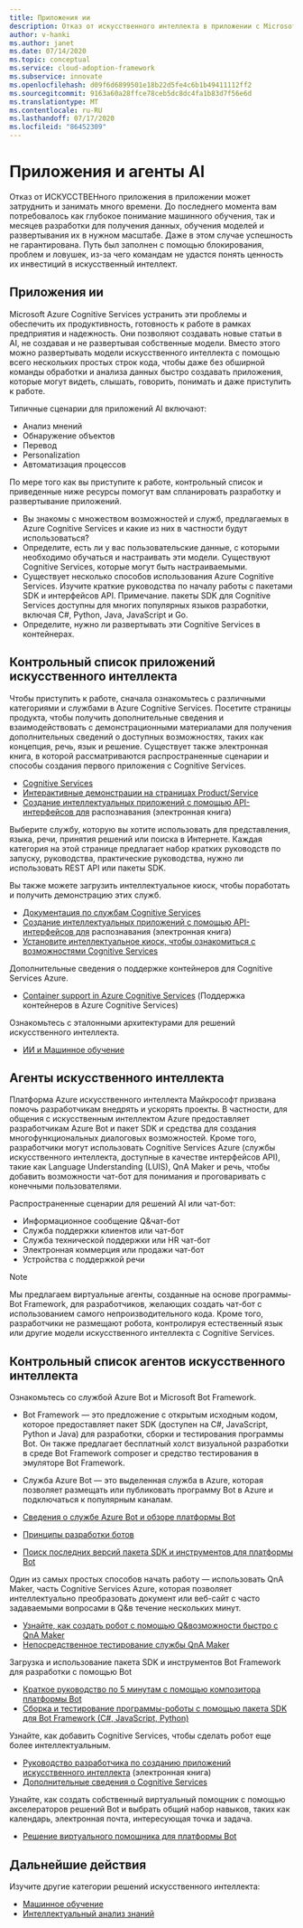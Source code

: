 ```yaml
---
title: Приложения ии
description: Отказ от искусственного интеллекта в приложении с Microsoft Azure Cognitive Services.
author: v-hanki
ms.author: janet
ms.date: 07/14/2020
ms.topic: conceptual
ms.service: cloud-adoption-framework
ms.subservice: innovate
ms.openlocfilehash: d09f6d6899501e18b22d5fe4c6b1b49411112ff2
ms.sourcegitcommit: 9163a60a28ffce78ceb5dc8dc4fa1b83d7f56e6d
ms.translationtype: MT
ms.contentlocale: ru-RU
ms.lasthandoff: 07/17/2020
ms.locfileid: "86452309"
---
```

# <a name="ai-applications-and-agents"></a>Приложения и агенты AI

Отказ от ИСКУССТВЕНного приложения в приложении может затруднить и занимать много времени. До последнего момента вам потребовалось как глубокое понимание машинного обучения, так и месяцев разработки для получения данных, обучения моделей и развертывания их в нужном масштабе. Даже в этом случае успешность не гарантирована. Путь был заполнен с помощью блокирования, проблем и ловушек, из-за чего командам не удастся понять ценность их инвестиций в искусственный интеллект.

## <a name="ai-applications"></a>Приложения ии

Microsoft Azure Cognitive Services устранить эти проблемы и обеспечить их продуктивность, готовность к работе в рамках предприятия и надежность. Они позволяют создавать новые статьи в AI, не создавая и не развертывая собственные модели. Вместо этого можно развертывать модели искусственного интеллекта с помощью всего нескольких простых строк кода, чтобы даже без обширной команды обработки и анализа данных быстро создавать приложения, которые могут видеть, слышать, говорить, понимать и даже приступить к работе.

Типичные сценарии для приложений AI включают:

- Анализ мнений
- Обнаружение объектов
- Перевод
- Personalization
- Автоматизация процессов

По мере того как вы приступите к работе, контрольный список и приведенные ниже ресурсы помогут вам спланировать разработку и развертывание приложений.

- Вы знакомы с множеством возможностей и служб, предлагаемых в Azure Cognitive Services и какие из них в частности будут использоваться?
- Определите, есть ли у вас пользовательские данные, с которыми необходимо обучаться и настраивать эти модели. Существуют Cognitive Services, которые могут быть настраиваемыми.
- Существует несколько способов использования Azure Cognitive Services. Изучите краткие руководства по началу работы с пакетами SDK и интерфейсов API. Примечание. пакеты SDK для Cognitive Services доступны для многих популярных языков разработки, включая C#, Python, Java, JavaScript и Go.
- Определите, нужно ли развертывать эти Cognitive Services в контейнерах.

## <a name="ai-applications-checklist"></a>Контрольный список приложений искусственного интеллекта

Чтобы приступить к работе, сначала ознакомьтесь с различными категориями и службами в Azure Cognitive Services. Посетите страницы продукта, чтобы получить дополнительные сведения и взаимодействовать с демонстрационными материалами для получения дополнительных сведений о доступных возможностях, таких как концепция, речь, язык и решение. Существует также электронная книга, в которой рассматриваются распространенные сценарии и способы создания первого приложения с Cognitive Services.

- [Cognitive Services](https://docs.microsoft.com/azure/cognitive-services/welcome)
- [Интерактивные демонстрации на страницах Product/Service](https://azure.microsoft.com/services/cognitive-services/)
- [Создание интеллектуальных приложений с помощью API-интерфейсов для](https://azure.microsoft.com/resources/building-intelligent-apps-with-cognitive-apis/) распознавания (электронная книга)

Выберите службу, которую вы хотите использовать для представления, языка, речи, принятия решений или поиска в Интернете. Каждая категория на этой странице предлагает набор кратких руководств по запуску, руководства, практические руководства, нужно ли использовать REST API или пакеты SDK.

<!-- docsTest:ignore "Intelligent Kiosk" -->

Вы также можете загрузить интеллектуальное киоск, чтобы поработать и получить демонстрацию этих служб.

- [Документация по службам Cognitive Services](https://docs.microsoft.com/azure/cognitive-services/)
- [Создание интеллектуальных приложений с помощью API-интерфейсов для](https://azure.microsoft.com/resources/building-intelligent-apps-with-cognitive-apis/) распознавания (электронная книга)
- [Установите интеллектуальное киоск, чтобы ознакомиться с возможностями Cognitive Services](https://github.com/Microsoft/Cognitive-Samples-IntelligentKiosk)

Дополнительные сведения о поддержке контейнеров для Cognitive Services Azure.

- [Container support in Azure Cognitive Services](https://docs.microsoft.com/azure/cognitive-services/cognitive-services-container-support?tabs=luis) (Поддержка контейнеров в Azure Cognitive Services)

Ознакомьтесь с эталонными архитектурами для решений искусственного интеллекта.

- [ИИ и Машинное обучение](https://docs.microsoft.com/azure/architecture/browse/#ai--machine-learning)

## <a name="ai-agents"></a>Агенты искусственного интеллекта

Платформа Azure искусственного интеллекта Майкрософт призвана помочь разработчикам внедрять и ускорять проекты. В частности, для общения с искусственным интеллектом Azure предоставляет разработчикам Azure Bot и пакет SDK и средства для создания многофункциональных диалоговых возможностей. Кроме того, разработчики могут использовать Cognitive Services Azure (службы искусственного интеллекта, доступные в качестве интерфейсов API), такие как Language Understanding (LUIS), QnA Maker и речь, чтобы добавить возможности чат-бот для понимания и проговаривать с конечными пользователями.

Распространенные сценарии для решений AI или чат-бот:

- Информационное сообщение Q&чат-бот
- Служба поддержки клиентов или чат-бот
- Служба технической поддержки или HR чат-бот
- Электронная коммерция или продажи чат-бот
- Устройства с поддержкой речи

> [!NOTE]
> Мы предлагаем виртуальные агенты, созданные на основе программы-Bot Framework, для разработчиков, желающих создать чат-бот с использованием самого непроизводительного кода. Кроме того, разработчики не размещают робота, контролируя естественный язык или другие модели искусственного интеллекта с Cognitive Services.

## <a name="ai-agents-checklist"></a>Контрольный список агентов искусственного интеллекта

Ознакомьтесь со службой Azure Bot и Microsoft Bot Framework.

- Bot Framework — это предложение с открытым исходным кодом, которое предоставляет пакет SDK (доступен на C#, JavaScript, Python и Java) для разработки, сборки и тестирования программы Bot. Он также предлагает бесплатный холст визуальной разработки в среде Bot Framework composer и средство тестирования в эмуляторе Bot Framework.
- Служба Azure Bot — это выделенная служба в Azure, которая позволяет размещать или публиковать программу Bot в Azure и подключаться к популярным каналам.

- [Сведения о службе Azure Bot и обзоре платформы Bot](https://docs.microsoft.com/azure/bot-service/bot-service-overview-introduction?view=azure-bot-service-4.0)
- [Принципы разработки ботов](https://docs.microsoft.com/azure/bot-service/bot-service-design-principles?view=azure-bot-service-4.0)
- [Поиск последних версий пакета SDK и инструментов для платформы Bot](https://docs.microsoft.com/azure/bot-service/what-is-new?view=azure-bot-service-4.0)

Один из самых простых способов начать работу — использовать QnA Maker, часть Cognitive Services Azure, которая позволяет интеллектуально преобразовать документ или веб-сайт с часто задаваемыми вопросами в Q&в течение нескольких минут.

- [Узнайте, как создать робот с помощью Q&возможности быстро с QnA Maker](https://docs.microsoft.com/azure/bot-service/bot-builder-tutorial-add-qna?view=azure-bot-service-4.0&tabs=csharp)
- [Непосредственное тестирование службы QnA Maker](https://www.qnamaker.ai/)

Загрузка и использование пакета SDK и инструментов Bot Framework для разработки с помощью Bot

- [Краткое руководство по 5 минутам с помощью композитора платформы Bot](https://docs.microsoft.com/composer/)
- [Сборка и тестирование программы-роботы с помощью пакета SDK для Bot Framework (C#, JavaScript, Python)](https://docs.microsoft.com/azure/bot-service/dotnet/bot-builder-dotnet-sdk-quickstart?view=azure-bot-service-4.0)

Узнайте, как добавить Cognitive Services, чтобы сделать робот еще более интеллектуальным.

- [Руководство разработчика по созданию приложений искусственного интеллекта](https://www.oreilly.com/library/view/a-developers-guide/9781492080619/) (электронная книга)
- [Дополнительные сведения о Cognitive Services](https://docs.microsoft.com/azure/cognitive-services/)

Узнайте, как создать собственный виртуальный помощник с помощью акселераторов решений Bot и выбрать общий набор навыков, таких как календарь, электронная почта, интересующая точка и задача.

- [Решение виртуального помощника для платформы Bot](https://microsoft.github.io/botframework-solutions/index)

## <a name="next-steps"></a>Дальнейшие действия

Изучите другие категории решений искусственного интеллекта:

- [Машинное обучение](./machine-learning.md)
- [Интеллектуальный анализ знаний](./knowledge-mining.md)
